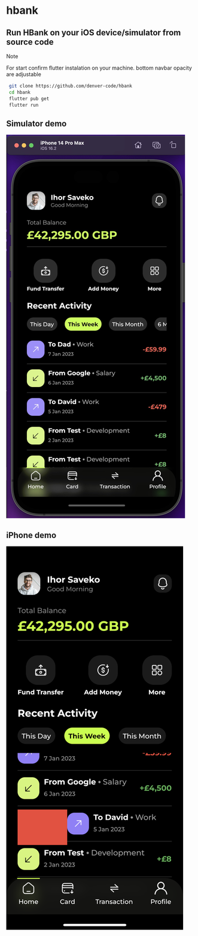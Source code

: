 # hbank

## Run HBank on your iOS device/simulator from source code
> [!NOTE]
> For start confirm flutter instalation on your machine.
> bottom navbar opacity are adjustable
``` Bash
 git clone https://github.com/denver-code/hbank
 cd hbank
 flutter pub get
 flutter run 
```  
## Simulator demo
![sim demo](demo.jpeg)

## iPhone demo
![iphone demo](demo2.PNG)
